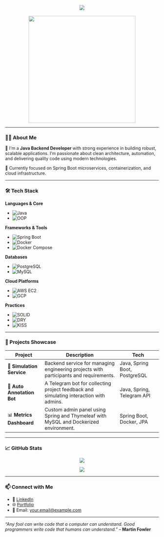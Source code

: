 <!-- Profile README for Illia Kiporenko -->

<h1 align="center">
  <img src="https://readme-typing-svg.herokuapp.com/?lines=Hello,+I'm+Illia+Kiporenko!;Java+Backend+Developer;Always+learning+something+new!&center=true&size=27" />
</h1>

<p align="center">
  <img src="https://media.giphy.com/media/qgQUggAC3Pfv687qPC/giphy.gif" width="350" />
</p>

---

### 👨‍💻 About Me

🚀 I'm a **Java Backend Developer** with strong experience in building robust, scalable applications. I’m passionate about clean architecture, automation, and delivering quality code using modern technologies.

🧠 Currently focused on Spring Boot microservices, containerization, and cloud infrastructure.

---

### 🛠️ Tech Stack

**Languages & Core**
- ![Java](https://img.shields.io/badge/Java-ED8B00?style=for-the-badge&logo=openjdk&logoColor=white)
- ![OOP](https://img.shields.io/badge/OOP-Principles-blueviolet?style=for-the-badge)

**Frameworks & Tools**
- ![Spring Boot](https://img.shields.io/badge/Spring_Boot-6DB33F?style=for-the-badge&logo=spring-boot&logoColor=white)
- ![Docker](https://img.shields.io/badge/Docker-2496ED?style=for-the-badge&logo=docker&logoColor=white)
- ![Docker Compose](https://img.shields.io/badge/Docker--Compose-384d54?style=for-the-badge&logo=docker&logoColor=white)

**Databases**
- ![PostgreSQL](https://img.shields.io/badge/PostgreSQL-4169E1?style=for-the-badge&logo=postgresql&logoColor=white)
- ![MySQL](https://img.shields.io/badge/MySQL-005C84?style=for-the-badge&logo=mysql&logoColor=white)

**Cloud Platforms**
- ![AWS EC2](https://img.shields.io/badge/AWS_EC2-FF9900?style=for-the-badge&logo=amazon-aws&logoColor=white)
- ![GCP](https://img.shields.io/badge/GCP-4285F4?style=for-the-badge&logo=google-cloud&logoColor=white)

**Practices**
- ![SOLID](https://img.shields.io/badge/SOLID-Principles-yellow?style=for-the-badge)
- ![DRY](https://img.shields.io/badge/DRY-Don't%20Repeat%20Yourself-critical?style=for-the-badge)
- ![KISS](https://img.shields.io/badge/KISS-Keep%20It%20Simple,%20Stupid-informational?style=for-the-badge)

---

### 📂 Projects Showcase

| Project | Description | Tech |
|--------|-------------|------|
| 🚀 **Simulation Service** | Backend service for managing engineering projects with participants and requirements. | Java, Spring Boot, PostgreSQL |
| 🧠 **Auto Annotation Bot** | A Telegram bot for collecting project feedback and simulating interaction with admins. | Java, Spring, Telegram API |
| 📊 **Metrics Dashboard** | Custom admin panel using Spring and Thymeleaf with MySQL and Dockerized environment. | Spring Boot, Docker, JPA |

---

### 📈 GitHub Stats

<p align="center">
  <img src="https://github-readme-stats.vercel.app/api?username=illia-kiporenko&show_icons=true&theme=tokyonight" />
</p>
<p align="center">
  <img src="https://github-readme-streak-stats.herokuapp.com/?user=illia-kiporenko&theme=tokyonight" />
</p>

---

### 📫 Connect with Me

- 💼 [LinkedIn](https://www.linkedin.com/in/your-profile/)
- 🌐 [Portfolio](https://your-portfolio-link.com)
- 📧 Email: your.email@example.com

---

_“Any fool can write code that a computer can understand. Good programmers write code that humans can understand.”_ – **Martin Fowler**

